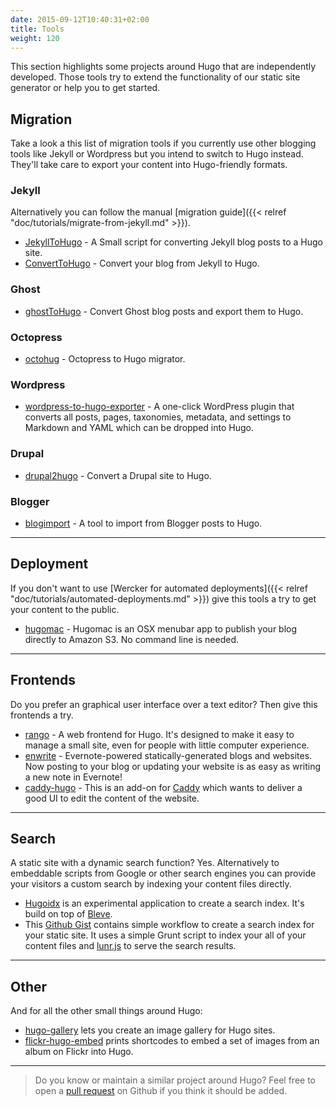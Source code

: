 ```yaml
---
date: 2015-09-12T10:40:31+02:00
title: Tools
weight: 120
---
```


This section highlights some projects around Hugo that are independently developed.
Those tools try to extend the functionality of our static site generator or help you to get started.


## Migration

Take a look a this list of migration tools if you currently use other blogging tools
like Jekyll or Wordpress but you intend to switch to Hugo instead. They'll take care to export
your content into Hugo-friendly formats.

### Jekyll

Alternatively you can follow the manual [migration guide]({{< relref "doc/tutorials/migrate-from-jekyll.md" >}}).

- [JekyllToHugo](https://github.com/SenjinDarashiva/JekyllToHugo) - A Small script for converting Jekyll blog posts to a Hugo site.
- [ConvertToHugo](https://github.com/coderzh/ConvertToHugo) - Convert your blog from Jekyll to Hugo.

### Ghost

- [ghostToHugo](https://github.com/jbarone/ghostToHugo) - Convert Ghost blog posts and export them to Hugo.

### Octopress

- [octohug](https://github.com/codebrane/octohug) - Octopress to Hugo migrator.

### Wordpress

- [wordpress-to-hugo-exporter](https://github.com/SchumacherFM/wordpress-to-hugo-exporter) - A one-click WordPress plugin that converts all posts, pages, taxonomies, metadata, and settings to Markdown and YAML which can be dropped into Hugo.

### Drupal

- [drupal2hugo](https://github.com/danapsimer/drupal2hugo) - Convert a Drupal site to Hugo.


### Blogger

- [blogimport](https://github.com/natefinch/blogimport) - A tool to import from Blogger posts to Hugo.

***

## Deployment

If you don't want to use [Wercker for automated deployments]({{< relref "doc/tutorials/automated-deployments.md" >}}) give this tools a try to
get your content to the public.

- [hugomac](https://github.com/nickoneill/hugomac) - Hugomac is an OSX menubar app to publish your blog directly to Amazon S3. No command line is needed.


***

## Frontends

Do you prefer an graphical user interface over a text editor? Then give this frontends a try.

- [rango](https://github.com/stayradiated/rango) - A web frontend for Hugo. It's designed to make it easy to manage a small site, even for people with little computer experience.
- [enwrite](https://github.com/zzamboni/enwrite) - Evernote-powered statically-generated blogs and websites. Now posting to your blog or updating your website is as easy as writing a new note in Evernote!
- [caddy-hugo](https://github.com/hacdias/caddy-hugo) - This is an add-on for [Caddy](https://caddyserver.com/) which wants to deliver a good UI to edit the content of the website. 

***

## Search

A static site with a dynamic search function? Yes. Alternatively to embeddable scripts from Google or other search engines you can provide your visitors a custom search by indexing your content files directly.

- [Hugoidx](https://github.com/blevesearch/hugoidx) is an experimental application to create a search index. It's build on top of [Bleve](http://www.blevesearch.com/).
- This [Github Gist](https://gist.github.com/sebz/efddfc8fdcb6b480f567) contains simple workflow to create a search index for your static site. It uses a simple Grunt script to index your all of your content files and [lunr.js](http://lunrjs.com/) to serve the search results.

***

## Other

And for all the other small things around Hugo:

- [hugo-gallery](https://github.com/icecreammatt/hugo-gallery) lets you create an image gallery for Hugo sites.
- [flickr-hugo-embed](https://github.com/nikhilm/flickr-hugo-embed) prints shortcodes to embed a set of images from an album on Flickr into Hugo.

***

> Do you know or maintain a similar project around Hugo? Feel free to open a
[pull request](https://github.com/spf13/hugo/pulls) on Github if you think it should be added.
